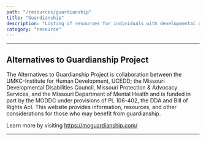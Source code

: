 ```yaml
---
path: "/resources/guardianship"
title: "Guardianship"
description: "Listing of resources for individuals with developmental disabilities and their families related to guardianship."
category: "resource"
---
```


---

## Alternatives to Guardianship Project

The Alternatives to Guardianship Project is collaboration between the UMKC-Institute for Human Development, UCEDD; the Missouri Developmental Disabilities Council, Missouri Protection & Advocacy Services, and the Missouri Department of Mental Health and is funded in part by the MODDC under provisions of PL 106-402, the DDA and Bill of Rights Act. This website provides information, resources, and other considerations for those who may benefit from guardianship.

Learn more by visiting https://moguardianship.com/

---
